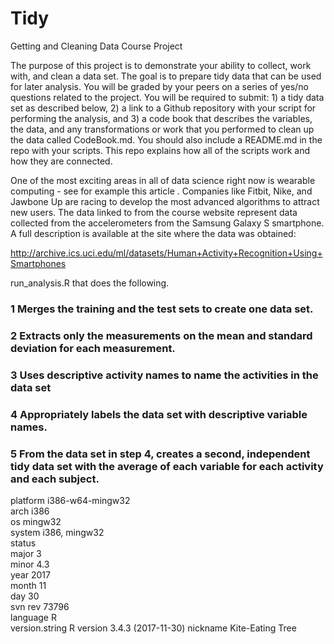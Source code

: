 # Tidy

Getting and Cleaning Data Course Project

The purpose of this project is to demonstrate your ability to collect, work with, and clean a data set. The goal is to prepare tidy data that can be used for later analysis. You will be graded by your peers on a series of yes/no questions related to the project. You will be required to submit: 1) a tidy data set as described below, 2) a link to a Github repository with your script for performing the analysis, and 3) a code book that describes the variables, the data, and any transformations or work that you performed to clean up the data called CodeBook.md. You should also include a README.md in the repo with your scripts. This repo explains how all of the scripts work and how they are connected.

One of the most exciting areas in all of data science right now is wearable computing - see for example this article . Companies like Fitbit, Nike, and Jawbone Up are racing to develop the most advanced algorithms to attract new users. The data linked to from the course website represent data collected from the accelerometers from the Samsung Galaxy S smartphone. A full description is available at the site where the data was obtained:

http://archive.ics.uci.edu/ml/datasets/Human+Activity+Recognition+Using+Smartphones 

 run_analysis.R that does the following.

 ###  1 Merges the training and the test sets to create one data set.
 ###  2 Extracts only the measurements on the mean and standard deviation for each measurement.
 ###  3 Uses descriptive activity names to name the activities in the data set
 ###  4 Appropriately labels the data set with descriptive variable names.
 ###  5 From the data set in step 4, creates a second, independent tidy data set with the average of each variable for each activity and each subject.

platform       i386-w64-mingw32            
arch           i386                        
os             mingw32                     
system         i386, mingw32               
status                                     
major          3                           
minor          4.3                         
year           2017                        
month          11                          
day            30                          
svn rev        73796                       
language       R                           
version.string R version 3.4.3 (2017-11-30)
nickname       Kite-Eating Tree        
